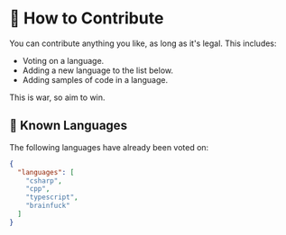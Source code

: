 # 🦊 How to Contribute

You can contribute anything you like, as long as it's legal. This includes:

- Voting on a language.
- Adding a new language to the list below.
- Adding samples of code in a language.

This is war, so aim to win.

## 🐲 Known Languages

The following languages have already been voted on:

```json
{
  "languages": [
    "csharp",
    "cpp",
    "typescript",
    "brainfuck"
  ]
}
```